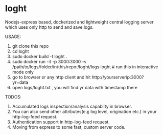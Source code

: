 # loght
Nodejs-express based, dockerized and lightweight central logging server which uses only http to send and save logs.

USAGE:

1. git clone this repo
2. cd loght
3. sudo docker build -t loght .
4. sudo docker run -it -p 3000:3000 -v /path/to/logs/folder/in/this/repo:/loght/logs loght # run this in interactive mode only
5. go to browser or any http client and hit http://yourserverip:3000?yr=data
6. open logs/loght.txt , you will find yr data with timestamp there

TODOS:

1. Accumulated logs inspection/analysis capablity in browser.
2. You can also send other attributes(e.g log level, origination etc.) in your http-log-feed request.
3. Authentication support in http-log-feed request.
4. Moving from express to some fast, custom server code.
